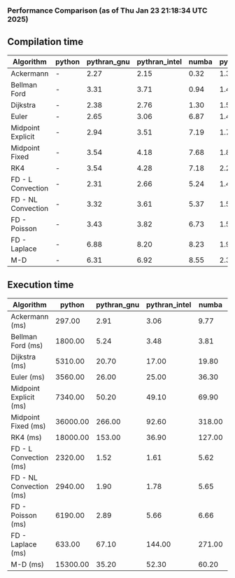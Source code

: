 ### Performance Comparison (as of Thu Jan 23 21:18:34 UTC 2025)
## Compilation time
Algorithm                 | python                    | pythran_gnu               | pythran_intel             | numba                     | pyccel_fortran_gnu        | pyccel_c_gnu              | pyccel_fortran_intel      | pyccel_c_intel           
------------------------- | ------------------------- | ------------------------- | ------------------------- | ------------------------- | ------------------------- | ------------------------- | ------------------------- | -------------------------
Ackermann                 | -                         | 2.27                      | 2.15                      | 0.32                      | 1.33                      | 1.31                      | 1.47                      | 1.41                     
Bellman Ford              | -                         | 3.31                      | 3.71                      | 0.94                      | 1.49                      | 1.50                      | 1.59                      | 1.58                     
Dijkstra                  | -                         | 2.38                      | 2.76                      | 1.30                      | 1.57                      | 1.58                      | 1.71                      | 1.82                     
Euler                     | -                         | 2.65                      | 3.06                      | 6.87                      | 1.48                      | 1.48                      | 1.60                      | 1.60                     
Midpoint Explicit         | -                         | 2.94                      | 3.51                      | 7.19                      | 1.71                      | 1.75                      | 1.80                      | 1.84                     
Midpoint Fixed            | -                         | 3.54                      | 4.18                      | 7.68                      | 1.89                      | 1.82                      | 1.92                      | 1.92                     
RK4                       | -                         | 3.54                      | 4.28                      | 7.18                      | 2.25                      | 2.14                      | 2.27                      | 2.26                     
FD - L Convection         | -                         | 2.31                      | 2.66                      | 5.24                      | 1.44                      | 1.38                      | 1.57                      | 1.52                     
FD - NL Convection        | -                         | 3.32                      | 3.61                      | 5.37                      | 1.50                      | 1.41                      | 1.60                      | 1.53                     
FD - Poisson              | -                         | 3.43                      | 3.82                      | 6.73                      | 1.58                      | 1.46                      | 2.81                      | 1.49                     
FD - Laplace              | -                         | 6.88                      | 8.20                      | 8.23                      | 1.95                      | 1.82                      | 2.08                      | 1.85                     
M-D                       | -                         | 6.31                      | 6.92                      | 8.55                      | 2.39                      | 2.27                      | 2.54                      | 2.67                     

## Execution time
Algorithm                 | python                    | pythran_gnu               | pythran_intel             | numba                     | pyccel_fortran_gnu        | pyccel_c_gnu              | pyccel_fortran_intel      | pyccel_c_intel           
------------------------- | ------------------------- | ------------------------- | ------------------------- | ------------------------- | ------------------------- | ------------------------- | ------------------------- | -------------------------
Ackermann (ms)            | 297.00                    | 2.91                      | 3.06                      | 9.77                      | 1.32                      | 1.27                      | 10.50                     | 4.36                     
Bellman Ford (ms)         | 1800.00                   | 5.24                      | 3.48                      | 3.81                      | 3.30                      | 3.63                      | 4.43                      | 7.06                     
Dijkstra (ms)             | 5310.00                   | 20.70                     | 17.00                     | 19.80                     | 19.10                     | 35.00                     | 23.80                     | 34.60                    
Euler (ms)                | 3560.00                   | 26.00                     | 25.00                     | 36.30                     | 13.80                     | 26.60                     | 13.90                     | 8.27                     
Midpoint Explicit (ms)    | 7340.00                   | 50.20                     | 49.10                     | 69.90                     | 21.30                     | 58.30                     | 16.10                     | 11.20                    
Midpoint Fixed (ms)       | 36000.00                  | 266.00                    | 92.60                     | 318.00                    | 79.60                     | 216.00                    | 61.30                     | 40.30                    
RK4 (ms)                  | 18000.00                  | 153.00                    | 36.90                     | 127.00                    | 32.00                     | 85.40                     | 37.90                     | 49.00                    
FD - L Convection (ms)    | 2320.00                   | 1.52                      | 1.61                      | 5.62                      | 1.69                      | 4.23                      | 1.57                      | 1.63                     
FD - NL Convection (ms)   | 2940.00                   | 1.90                      | 1.78                      | 5.65                      | 2.00                      | 4.70                      | 1.39                      | 1.72                     
FD - Poisson (ms)         | 6190.00                   | 2.89                      | 5.66                      | 6.66                      | 2.56                      | 5.38                      | 2.65                      | 10.80                    
FD - Laplace (ms)         | 633.00                    | 67.10                     | 144.00                    | 271.00                    | 59.70                     | 210.00                    | 62.50                     | 357.00                   
M-D (ms)                  | 15300.00                  | 35.20                     | 52.30                     | 60.20                     | 62.10                     | 102.00                    | 90.10                     | 63.30                    
